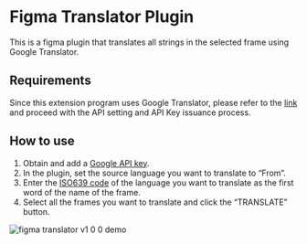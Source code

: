 # Figma Translator Plugin
This is a figma plugin that translates all strings in the selected frame using Google Translator.

## Requirements

Since this extension program uses Google Translator, please refer to the [link](https://cloud.google.com/translate/docs/setup) and proceed with the API setting and API Key issuance process.

## How to use
1. Obtain and add a [Google API key](https://cloud.google.com/translate/docs/setup).
2. In the plugin, set the source language you want to translate to “From”.
3. Enter the [ISO639 code](https://cloud.google.com/translate/docs/languages) of the language you want to translate as the first word of the name of the frame.
4. Select all the frames you want to translate and click the “TRANSLATE” button.

![figma translator v1 0 0 demo](https://github.com/nero-angela/figma-translator/assets/26322627/5f7983a6-fba4-481d-bb10-a608bc24418b)
